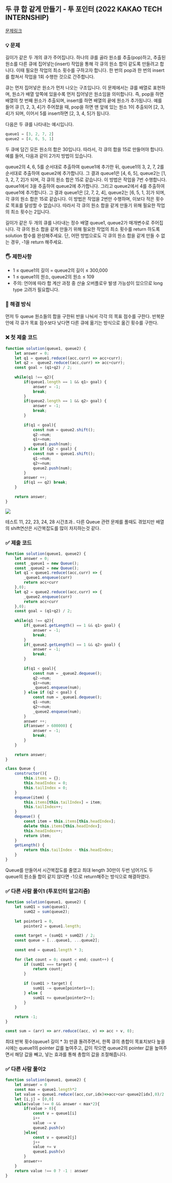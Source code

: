 ## 두 큐 합 같게 만들기 - 투 포인터 (2022 KAKAO TECH INTERNSHIP)
[문제링크](https://school.programmers.co.kr/learn/courses/30/lessons/118667)

### 💡 문제
길이가 같은 두 개의 큐가 주어집니다. 하나의 큐를 골라 원소를 추출(pop)하고, 추출된 원소를 다른 큐에 집어넣는(insert) 작업을 통해 각 큐의 원소 합이 같도록 만들려고 합니다. 이때 필요한 작업의 최소 횟수를 구하고자 합니다. 한 번의 pop과 한 번의 insert를 합쳐서 작업을 1회 수행한 것으로 간주합니다.

큐는 먼저 집어넣은 원소가 먼저 나오는 구조입니다. 이 문제에서는 큐를 배열로 표현하며, 원소가 배열 앞쪽에 있을수록 먼저 집어넣은 원소임을 의미합니다. 즉, pop을 하면 배열의 첫 번째 원소가 추출되며, insert를 하면 배열의 끝에 원소가 추가됩니다. 예를 들어 큐 [1, 2, 3, 4]가 주어졌을 때, pop을 하면 맨 앞에 있는 원소 1이 추출되어 [2, 3, 4]가 되며, 이어서 5를 insert하면 [2, 3, 4, 5]가 됩니다.

다음은 두 큐를 나타내는 예시입니다.
```javascript
queue1 = [3, 2, 7, 2]
queue2 = [4, 6, 5, 1]
```
두 큐에 담긴 모든 원소의 합은 30입니다. 따라서, 각 큐의 합을 15로 만들어야 합니다. 예를 들어, 다음과 같이 2가지 방법이 있습니다.

queue2의 4, 6, 5를 순서대로 추출하여 queue1에 추가한 뒤, queue1의 3, 2, 7, 2를 순서대로 추출하여 queue2에 추가합니다. 그 결과 queue1은 [4, 6, 5], queue2는 [1, 3, 2, 7, 2]가 되며, 각 큐의 원소 합은 15로 같습니다. 이 방법은 작업을 7번 수행합니다.
queue1에서 3을 추출하여 queue2에 추가합니다. 그리고 queue2에서 4를 추출하여 queue1에 추가합니다. 그 결과 queue1은 [2, 7, 2, 4], queue2는 [6, 5, 1, 3]가 되며, 각 큐의 원소 합은 15로 같습니다. 이 방법은 작업을 2번만 수행하며, 이보다 적은 횟수로 목표를 달성할 수 없습니다.
따라서 각 큐의 원소 합을 같게 만들기 위해 필요한 작업의 최소 횟수는 2입니다.

길이가 같은 두 개의 큐를 나타내는 정수 배열 queue1, queue2가 매개변수로 주어집니다. 각 큐의 원소 합을 같게 만들기 위해 필요한 작업의 최소 횟수를 return 하도록 solution 함수를 완성해주세요. 단, 어떤 방법으로도 각 큐의 원소 합을 같게 만들 수 없는 경우, -1을 return 해주세요.

### 🖐️ 제한사항
- 1 ≤ queue1의 길이 = queue2의 길이 ≤ 300,000
- 1 ≤ queue1의 원소, queue2의 원소 ≤ 109
- 주의: 언어에 따라 합 계산 과정 중 산술 오버플로우 발생 가능성이 있으므로 long type 고려가 필요합니다.

### 🥸 해결 방식
먼저 두 queue 원소들의 합을 구한뒤 반을 나눠서 각각 의 목표 점수를 구한다.
반복문 안에 각 큐가 목표 점수보다 낮다면 다른 큐에 옮기는 방식으로 옮긴 횟수를 구한다.

### ❌ 첫 제출 코드
``` javascript
function solution(queue1, queue2) {
    let answer = 0;
    let q1 = queue1.reduce((acc,curr) => acc+curr);
    let q2 =  queue2.reduce((acc,curr) => acc+curr);
    const goal = (q1+q2) / 2;
    
    while(q1 !== q2){
        if(queue1.length == 1 && q1> goal) {
            answer = -1; 
            break;
        }
        if(queue2.length == 1 && q2> goal) {
            answer = -1; 
            break;
        }        
        
        if(q1 < goal){
            const num = queue2.shift();
            q2-=num;
            q1+=num;
            queue1.push(num);
        } else if (q2 < goal) {
            const num = queue1.shift();
            q1-=num;
            q2+=num;
            queue2.push(num);
        }
        answer ++;
        if(q1 == q2) break;
    }
    
    return answer;
}
```
![](https://velog.velcdn.com/images/radin/post/243d3fff-973c-4694-b697-e8eb86145087/image.png)

테스트 11, 22, 23, 24, 28 시간초과.. 다른 Queue 관련 문제를 풀때도 겪었지만 배열의 shift연산은 시간복잡도를 많이 차지하는것 같다.


### ✅ 제출 코드
``` javascript
function solution(queue1, queue2) {
    let answer = 0;
    const _queue1 = new Queue();
    const _queue2 = new Queue();
    let q1 = queue1.reduce((acc,curr) => {
        _queue1.enqueue(curr)
        return acc+curr
    },0);
    let q2 = queue2.reduce((acc,curr) => {
        _queue2.enqueue(curr)
        return acc+curr
    },0);
    const goal = (q1+q2) / 2;
    
    while(q1 !== q2){
        if(_queue1.getLength() == 1 && q1> goal) {
            answer = -1; 
            break;
        }
        if(_queue2.getLength() == 1 && q2> goal) {
            answer = -1; 
            break;
        }        
        
        if(q1 < goal){
            const num = _queue2.dequeue();
            q2-=num;
            q1+=num;
            _queue1.enqueue(num);
        } else if (q2 < goal) {
            const num = _queue1.dequeue();
            q1-=num;
            q2+=num;
            _queue2.enqueue(num);
        }
        answer ++;
        if(answer > 600000) {
            answer = -1;
            break;
        }
    }
    
    return answer;
}

class Queue {
    constructor(){
        this.items = {};
        this.headIndex = 0;
        this.tailIndex = 0;
    }
    enqueue(item) {
        this.items[this.tailIndex] = item;
        this.tailIndex++;
    }
    dequeue() {
        const item = this.items[this.headIndex];
        delete this.items[this.headIndex];
        this.headIndex++;
        return item;
    }
    getLength() {
        return this.tailIndex - this.headIndex;
    }
}
```
Queue를 만들어서 시간복잡도를 줄였고 최대 length 30만이 두번 넘어가도 두 queue의 원소들 합이 같지 않다면 -1으로 return해주는 방식으로 해결하였다.

### ✅ 다른 사람 풀이1 (투포인터 알고리즘)
```javascript
function solution(queue1, queue2) {
    let sumQ1 = sum(queue1),
        sumQ2 = sum(queue2);
    
    let pointer1 = 0, 
        pointer2 = queue1.length;
    
    const target = (sumQ1 + sumQ2) / 2;
    const queue = [...queue1, ...queue2];
    
    const end = queue1.length * 3;
    
    for (let count = 0; count < end; count++) {
        if (sumQ1 === target) {
            return count;
        }
        
        if (sumQ1 > target) {
            sumQ1 -= queue[pointer1++];
        } else {
            sumQ1 += queue[pointer2++];
        }
    }
    
    return -1;
}

const sum = (arr) => arr.reduce((acc, v) => acc + v, 0);
```
최대 반복 횟수(queue1 길이 * 3) 만큼 돌려주면서, 한쪽 큐의 총합이 목표치보다 높을 시에는 queue1의 pointer 값를 높여주고, 값이 작으면 queue2의 pointer 값을 높여주면서 해당 값을 빼고, 넣는 효과를 통해 총합의 값을 조절해줍니다.

### ✅ 다른 사람 풀이2
```javascript
function solution(queue1, queue2) {
    let answer = 0
    const max = queue1.length*2
    let value = queue1.reduce((acc,cur,idx)=>acc+cur-queue2[idx],0)/2
    let [i,j] = [0,0]
    while(value !== 0 && answer < max*2){
        if(value > 0){
            const v = queue1[i]
            i++
            value -= v
            queue2.push(v)
        }else{
            const v = queue2[j]
            j++
            value += v
            queue1.push(v)
        }
        answer++
    }
    return value !== 0 ? -1 : answer
}
```